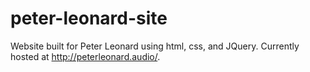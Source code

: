 peter-leonard-site
==================

Website built for Peter Leonard using html, css, and JQuery.  Currently hosted at http://peterleonard.audio/. 
